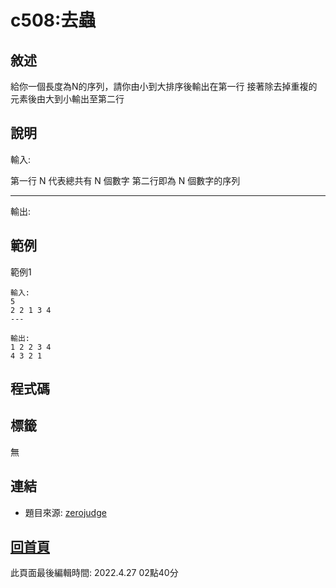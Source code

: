 # c508:去蟲

## 敘述

給你一個長度為N的序列，請你由小到大排序後輸出在第一行
接著除去掉重複的元素後由大到小輸出至第二行


## 說明

輸入:

第一行 N 代表總共有 N 個數字
第二行即為 N 個數字的序列

---

輸出:



## 範例
範例1

```
輸入:
5
2 2 1 3 4
---

輸出:
1 2 2 3 4
4 3 2 1
```

## 程式碼
## 標籤

無

## 連結


- 題目來源: [zerojudge](https://zerojudge.tw/ShowProblem?problemid=c508)

## [回首頁](https://henryleecode23.github.io/solve_record/)

此頁面最後編輯時間: 2022.4.27 02點40分
